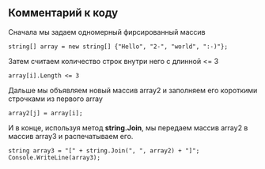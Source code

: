 ## Комментарий к коду

Сначала мы задаем одномерный фирсированный массив

    string[] array = new string[] {"Hello", "2-", "world", ":-)"};

Затем считаем количество строк внутри него с длинной <= 3

    array[i].Length <= 3

Дальше мы объявляем новый массив array2 и заполняем его короткими строчками из первого array

    array2[j] = array[i];

И в конце, используя метод **string.Join**, мы передаем массив array2 в массив array3 и распечатываем его.

    string array3 = "[" + string.Join(", ", array2) + "]";
    Console.WriteLine(array3);